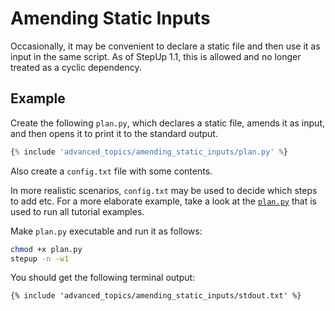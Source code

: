 # Amending Static Inputs

Occasionally, it may be convenient to declare a static file and then use it as input in the same script.
As of StepUp 1.1, this is allowed and no longer treated as a cyclic dependency.


## Example

Create the following `plan.py`, which declares a static file, amends it as input, and then opens it to print it to the standard output.

```python
{% include 'advanced_topics/amending_static_inputs/plan.py' %}
```

Also create a `config.txt` file with some contents.

In more realistic scenarios, `config.txt` may be used to decide which steps to add etc.
For a more elaborate example, take a look at the [`plan.py`](https://github.com/reproducible-reporting/stepup-core/blob/main/docs/plan.py) that is used to run all tutorial examples.

Make `plan.py` executable and run it as follows:

```bash
chmod +x plan.py
stepup -n -w1
```

You should get the following terminal output:

```
{% include 'advanced_topics/amending_static_inputs/stdout.txt' %}
```
